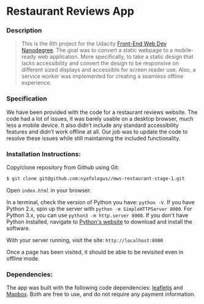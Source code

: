 # Restaurant Reviews App

### Description

>This is the 6th project for the Udacity [Front-End Web Dev Nanodegree](https://udacity.com/course/front-end-web-developer-nanodegree--nd001/ "Font-End Web Developer Nanodegree"). The goal was to convert a static webpage to a mobile-ready web application. More specifically, to take a static design that lacks accessibility and convert the design to be responsive on different sized displays and accessible for screen reader use. Also, a service worker was implemented for creating a seamless offline experience.

### Specification

We have been provided with the code for a restaurant reviews website. The code had a lot of issues, it was barely usable on a desktop browser, much less a mobile device. It also didn’t include any standard accessibility features and didn’t work offline at all. Our job was to update the code to resolve these issues while still maintaining the included functionality.

### Installation Instructions:

Copy/clone repository from Github using Git:
```sh
$ git clone git@github.com:nyafologus//mws-restaurant-stage-1.git
```
Open ```index.html``` in your browser. 

In a terminal, check the version of Python you have: `python -V`. If you have Python 2.x, spin up the server with `python -m SimpleHTTPServer 8000`. For Python 3.x, you can use `python3 -m http.server 8000`. If you don't have Python installed, navigate to [Python's website](https://www.python.org/) to download and install the software.

With your server running, visit the site: `http://localhost:8000`

Once a page has been visited, it should be able to be revisited even in offline mode.

### Dependencies:

The app was built with the following code dependencies: [leafletjs](https://leafletjs.com/) and [Mapbox](https://www.mapbox.com/).
Both are free to use, and do not require any payment information.